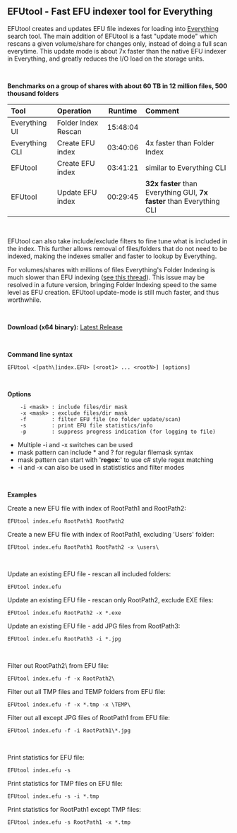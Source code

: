 ## EFUtool - Fast EFU indexer tool for Everything

EFUtool creates and updates EFU file indexes for loading into [Everything](https://www.voidtools.com) search tool. The main addition of EFUtool is a fast "update mode" which rescans a given volume/share for changes only, instead of doing a full scan everytime. This update mode is about 7x faster than the native EFU indexer in Everything, and greatly reduces the I/O load on the storage units.

<br>

**Benchmarks on a group of shares with about 60 TB in 12 million files, 500 thousand folders**

Tool | Operation | Runtime | Comment
:--- |:--- | --- |:---
Everything UI | Folder Index Rescan | 15:48:04 |
Everything CLI | Create EFU index | 03:40:06 | 4x faster than Folder Index
EFUtool | Create EFU index | 03:41:21 | similar to Everything CLI
EFUtool | Update EFU index | 00:29:45 | **32x faster** than Everything GUI, **7x faster** than Everything CLI

<br>

EFUtool can also take include/exclude filters to fine tune what is included in the index. This further allows removal of files/folders that do not need to be indexed, making the indexes smaller and faster to lookup by Everything.

For volumes/shares with millions of files Everything's Folder Indexing is much slower than EFU indexing ([see this thread](https://www.voidtools.com/forum/viewtopic.php?f=6&t=7545)). This issue may be resolved in a future version, bringing Folder Indexing speed to the same level as EFU creation. EFUtool update-mode is still much faster, and thus worthwhile.

<br>

**Download (x64 binary):** [Latest Release](https://github.com/zybexXL/EFUtool/releases/latest)

<br>

**Command line syntax**

`EFUtool <[path\]index.EFU> [<root1> ... <rootN>] [options]`

<br>

**Options**
```
    -i <mask> : include files/dir mask
    -x <mask> : exclude files/dir mask
    -f        : filter EFU file (no folder update/scan)
    -s        : print EFU file statistics/info
    -p        : suppress progress indication (for logging to file)
```

  - Multiple -i and -x switches can be used
  - mask pattern can include * and ? for regular filemask syntax
  - mask pattern can start with '**regex:**' to use c# style regex matching
  - -i and -x can also be used in statististics and filter modes

<br>

**Examples**

Create a new EFU file with index of RootPath1 and RootPath2:

`EFUtool index.efu RootPath1 RootPath2`

Create a new EFU file with index of RootPath1, excluding 'Users' folder:

`EFUtool index.efu RootPath1 RootPath2 -x \users\`

<br>

Update an existing EFU file - rescan all included folders:

`EFUtool index.efu`

Update an existing EFU file - rescan only RootPath2, exclude EXE files:

`EFUtool index.efu RootPath2 -x *.exe`

Update an existing EFU file - add JPG files from RootPath3:

`EFUtool index.efu RootPath3 -i *.jpg`

<br>

Filter out RootPath2\ from EFU file:

`EFUtool index.efu -f -x RootPath2\`

Filter out all TMP files and TEMP folders from EFU file:

`EFUtool index.efu -f -x *.tmp -x \TEMP\`

Filter out all except JPG files of RootPath1 from EFU file:

`EFUtool index.efu -f -i RootPath1\*.jpg`

<br>

Print statistics for EFU file:

`EFUtool index.efu -s`

Print statistics for TMP files on EFU file:

```EFUtool index.efu -s -i *.tmp```

Print statistics for RootPath1 except TMP files:

```EFUtool index.efu -s RootPath1 -x *.tmp```
